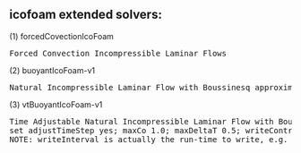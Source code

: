 icofoam extended solvers:
-------------------------
(1) forcedCovectionIcoFoam
<pre>
Forced Convection Incompressible Laminar Flows
</pre>

(2) buoyantIcoFoam-v1
<pre>
Natural Incompressible Laminar Flow with Boussinesq approximation (First Version)
</pre>

(3) vtBuoyantIcoFoam-v1 
<pre>
Time Adjustable Natural Incompressible Laminar Flow with Boussinesq approximation (First Version)
set adjustTimeStep yes; maxCo 1.0; maxDeltaT 0.5; writeControl adjustableRunTime;
NOTE: writeInterval is actually the run-time to write, e.g. 100 means OF writes at Time = 100.
</pre>
